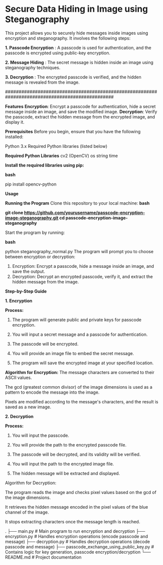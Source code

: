 # Secure Data Hiding in Image using Steganography

This project allows you to securely hide messages inside images using encryption and steganography. It involves the following steps:

**1. Passcode Encryption** : A passcode is used for authentication, and the passcode is encrypted using public-key encryption.

**2. Message Hiding** : The secret message is hidden inside an image using steganography techniques.

**3. Decryption** : The encrypted passcode is verified, and the hidden message is revealed from the image.

################################################################################################

**Features**
**Encryption**: Encrypt a passcode for authentication, hide a secret message inside an image, and save the modified image.
**Decryption**: Verify the passcode, extract the hidden message from the encrypted image, and display it.

**Prerequisites**
Before you begin, ensure that you have the following installed:

Python 3.x
Required Python libraries (listed below)

**Required Python Libraries**
cv2 (OpenCV)
os
string
time

**Install the required libraries using pip:**

**bash**

pip install opencv-python

**Usage**

**Running the Program**
Clone this repository to your local machine:
**bash**

**git clone https://github.com/yourusername/passcode-encryption-image-steganography.git
cd passcode-encryption-image-steganography**

Start the program by running:

**bash**

python steganography_normal.py
The program will prompt you to choose between encryption or decryption:

1. Encryption: Encrypt a passcode, hide a message inside an image, and save the output.
2. Decryption: Decrypt an encrypted passcode, verify it, and extract the hidden message from the image.

**Step-by-Step Guide**

**1. Encryption**

**Process:**

1. The program will generate public and private keys for passcode encryption.

2. You will input a secret message and a passcode for authentication.

3. The passcode will be encrypted.

4. You will provide an image file to embed the secret message.

5. The program will save the encrypted image at your specified location.

**Algorithm for Encryption:**
The message characters are converted to their ASCII values.

The gcd (greatest common divisor) of the image dimensions is used as a pattern to encode the message into the image.

Pixels are modified according to the message's characters, and the result is saved as a new image.

**2. Decryption**

**Process:**

1. You will input the passcode.

2. You will provide the path to the encrypted passcode file.

3. The passcode will be decrypted, and its validity will be verified.

4. You will input the path to the encrypted image file.

5. The hidden message will be extracted and displayed.


Algorithm for Decryption:

The program reads the image and checks pixel values based on the gcd of the image dimensions.

It retrieves the hidden message encoded in the pixel values of the blue channel of the image.

It stops extracting characters once the message length is reached.


.
├── main.py               # Main program to run encryption and decryption
├── encryption.py         # Handles encryption operations (encode passcode and message)
├── decryption.py         # Handles decryption operations (decode passcode and message)
├── passcode_exchange_using_public_key.py  # Contains logic for key generation, passcode encryption/decryption
└── README.md             # Project documentation
